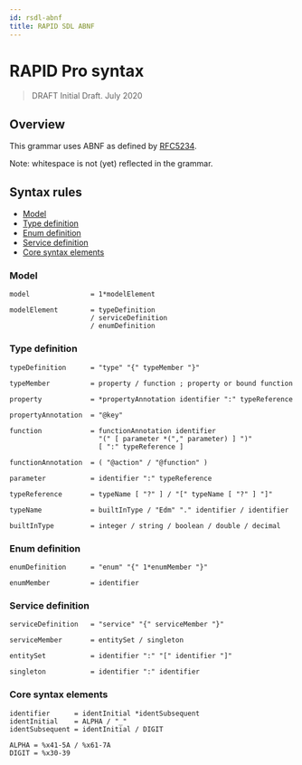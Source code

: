 ```yaml
---
id: rsdl-abnf
title: RAPID SDL ABNF
---
```


# RAPID Pro syntax

> DRAFT
Initial Draft. July 2020


## Overview

This grammar uses ABNF as defined by [RFC5234](https://tools.ietf.org/html/rfc5234).

Note: whitespace is not (yet) reflected in the grammar.

## Syntax rules

- [Model](#model)
- [Type definition](#type-definition)
- [Enum definition](#enum-definition)
- [Service definition](#service-definition)
- [Core syntax elements](#core-syntax-elements)

### Model

```ABNF
model               = 1*modelElement

modelElement        = typeDefinition
                    / serviceDefinition
                    / enumDefinition
```

### Type definition

```ABNF
typeDefinition      = "type" "{" typeMember "}"

typeMember          = property / function ; property or bound function

property            = *propertyAnnotation identifier ":" typeReference

propertyAnnotation  = "@key"

function            = functionAnnotation identifier
                      "(" [ parameter *("," parameter) ] ")"
                      [ ":" typeReference ]

functionAnnotation  = ( "@action" / "@function" )

parameter           = identifier ":" typeReference

typeReference       = typeName [ "?" ] / "[" typeName [ "?" ] "]"

typeName            = builtInType / "Edm" "." identifier / identifier

builtInType         = integer / string / boolean / double / decimal
```

### Enum definition

```ABNF
enumDefinition      = "enum" "{" 1*enumMember "}"

enumMember          = identifier
```

### Service definition

```ABNF
serviceDefinition   = "service" "{" serviceMember "}"

serviceMember       = entitySet / singleton

entitySet           = identifier ":" "[" identifier "]"

singleton           = identifier ":" identifier
```

### Core syntax elements

```ABNF
identifier      = identInitial *identSubsequent
identInitial    = ALPHA / "_"
identSubsequent = identInitial / DIGIT

ALPHA = %x41-5A / %x61-7A
DIGIT = %x30-39
```
